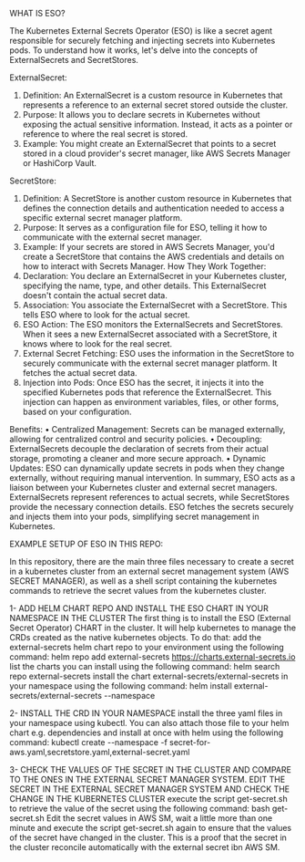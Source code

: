 WHAT IS ESO?   

The Kubernetes External Secrets Operator (ESO) is like a secret agent responsible for securely fetching and injecting secrets into Kubernetes pods. To understand how it works, let's delve into the concepts of ExternalSecrets and SecretStores.

ExternalSecret:
1. Definition: An ExternalSecret is a custom resource in Kubernetes that represents a reference to an external secret stored outside the cluster.
2. Purpose: It allows you to declare secrets in Kubernetes without exposing the actual sensitive information. Instead, it acts as a pointer or reference to where the real secret is stored.
3. Example: You might create an ExternalSecret that points to a secret stored in a cloud provider's secret manager, like AWS Secrets Manager or HashiCorp Vault.

SecretStore:
1. Definition: A SecretStore is another custom resource in Kubernetes that defines the connection details and authentication needed to access a specific external secret manager platform.
2. Purpose: It serves as a configuration file for ESO, telling it how to communicate with the external secret manager.
3. Example: If your secrets are stored in AWS Secrets Manager, you'd create a SecretStore that contains the AWS credentials and details on how to interact with Secrets Manager.
How They Work Together:
1. Declaration: You declare an ExternalSecret in your Kubernetes cluster, specifying the name, type, and other details. This ExternalSecret doesn't contain the actual secret data.
2. Association: You associate the ExternalSecret with a SecretStore. This tells ESO where to look for the actual secret.
3. ESO Action: The ESO monitors the ExternalSecrets and SecretStores. When it sees a new ExternalSecret associated with a SecretStore, it knows where to look for the real secret.
4. External Secret Fetching: ESO uses the information in the SecretStore to securely communicate with the external secret manager platform. It fetches the actual secret data.
5. Injection into Pods: Once ESO has the secret, it injects it into the specified Kubernetes pods that reference the ExternalSecret. This injection can happen as environment variables, files, or other forms, based on your configuration.

   
Benefits:
• Centralized Management: Secrets can be managed externally, allowing for centralized control and security policies.
• Decoupling: ExternalSecrets decouple the declaration of secrets from their actual storage, promoting a cleaner and more secure approach.
• Dynamic Updates: ESO can dynamically update secrets in pods when they change externally, without requiring manual intervention.
In summary, ESO acts as a liaison between your Kubernetes cluster and external secret managers. ExternalSecrets represent references to actual secrets, while SecretStores provide the necessary connection details. ESO fetches the secrets securely and injects them into your pods, simplifying secret management in Kubernetes.





EXAMPLE SETUP OF ESO IN THIS REPO:   

In this repository, there are the main three files necessary to create a secret in a kubernetes cluster from an external secret management system (AWS SECRET MANAGER), as well as a shell script containing the kubernetes commands to retrieve the secret values from the kubernetes cluster.

1- ADD HELM CHART REPO AND INSTALL THE ESO CHART IN YOUR NAMESPACE IN THE CLUSTER 
The first thing is to install the ESO (External Secret Operator) CHART in the cluster. It will help kubernetes to manage the CRDs created as the native kubernetes objects. To do that:
  add the external-secrets helm chart repo to your environment using the following command: 
helm repo add external-secrets https://charts.external-secrets.io
  list the charts you can install using the following command:
helm search repo external-secrets
  install the chart external-secrets/external-secrets in your namespace using the following command:
helm install <release-name> external-secrets/external-secrets --namespace <your-namespace>
  
2- INSTALL THE CRD IN YOUR NAMESPACE
  install the three yaml files in your namespace using kubectl. You can also attach those file to your helm chart e.g. dependencies and install at once with helm using the following command:
kubectl create --namespace <your-namespace> -f secret-for-aws.yaml,secretstore.yaml,external-secret.yaml

3- CHECK THE VALUES OF THE SECRET IN THE CLUSTER AND COMPARE TO THE ONES IN THE EXTERNAL SECRET MANAGER SYSTEM. EDIT THE SECRET IN THE EXTERNAL SECRET MANAGER SYSTEM AND CHECK THE CHANGE IN THE KUBERNETES CLUSTER
  execute the script get-secret.sh to retrieve the value of the secret using the following command:
bash get-secret.sh
Edit the secret values in AWS SM, wait a little more than one minute and execute the script get-secret.sh again to ensure that the values of the secret have changed in the cluster. This is a proof that the secret in the cluster reconcile automatically with the external secret ibn AWS SM.

